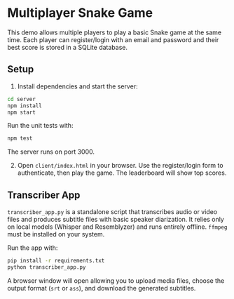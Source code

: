 # Multiplayer Snake Game

This demo allows multiple players to play a basic Snake game at the same time. Each player can register/login with an email and password and their best score is stored in a SQLite database.

## Setup

1. Install dependencies and start the server:

```bash
cd server
npm install
npm start
```

Run the unit tests with:

```bash
npm test
```

The server runs on port 3000.

2. Open `client/index.html` in your browser. Use the register/login form to authenticate, then play the game. The leaderboard will show top scores.

## Transcriber App

`transcriber_app.py` is a standalone script that transcribes audio or video files and produces subtitle files with basic speaker diarization. It relies only on local models (Whisper and Resemblyzer) and runs entirely offline. `ffmpeg` must be installed on your system.

Run the app with:

```bash
pip install -r requirements.txt
python transcriber_app.py
```

A browser window will open allowing you to upload media files, choose the output format (`srt` or `ass`), and download the generated subtitles.
